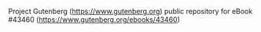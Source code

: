 Project Gutenberg (https://www.gutenberg.org) public repository for eBook #43460 (https://www.gutenberg.org/ebooks/43460)
